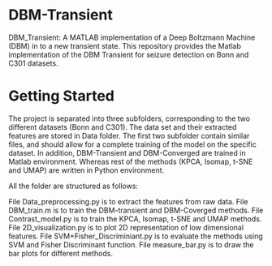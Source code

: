 # DBM-Transient
DBM_Transient:  A MATLAB implementation of a Deep Boltzmann Machine (DBM) in to a new transient state.
This repository provides the Matlab implementation of the DBM Transient for seizure detection on Bonn and C301 datasets. 

# Getting Started
The project is separated into three subfolders, corresponding to the two different datasets (Bonn and C301). The data set and their extracted features are stored in Data folder. The first two subfolder contain similar files, and should allow for a complete training of the model on the specific dataset. 
In addition, DBM-Transient and DBM-Converged are trained in Matlab environment. Whereas rest of the methods (KPCA, Isomap, t-SNE and UMAP) are written in Python environment. 

All the folder are structured as follows:

File Data_preprocessing.py is to extract the features from raw data.
File DBM_train.m is to train the DBM-transient and DBM-Coverged methods.
File Contrast_model.py is to train the KPCA, Isomap, t-SNE and UMAP methods.
File 2D_visualization.py is to plot 2D representation of low dimensional features.
File SVM+Fisher_Discriminiant.py is to evaluate the methods using SVM and Fisher Discriminant function.
File measure_bar.py is to draw the bar plots for different methods.

